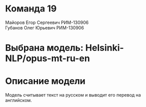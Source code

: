 # Команда 19
Майоров Егор Сергеевич РИМ-130906  
Губанов Олег Юрьевич РИМ-130906

# Выбрана модель: Helsinki-NLP/opus-mt-ru-en

# Описание модели
Модель считывает текст на русском и выводит его перевод на английском.  
